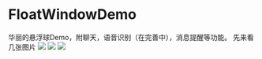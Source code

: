 # FloatWindowDemo
华丽的悬浮球Demo，附聊天，语音识别（在完善中），消息提醒等功能。
先来看几张图片
![](http://skyace-skyace.stor.sinaapp.com/20150708_floatwindow1.png) 
![](http://skyace-skyace.stor.sinaapp.com/20150708_floatwindow2.png) 
![](http://skyace-skyace.stor.sinaapp.com/20150708_floatwindow3.png) 


